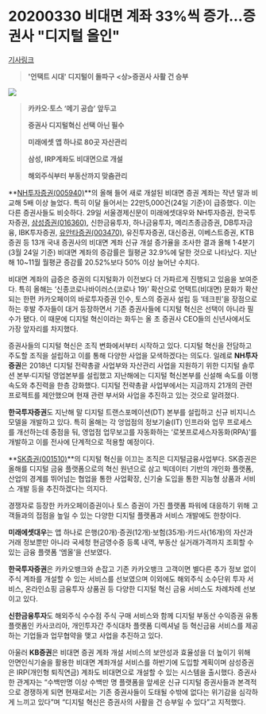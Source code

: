 # 20200330   비대면 계좌 33%씩 증가…증권사 "디지털 올인"

[기사링크](<https://www.sedaily.com/NewsView/1Z0DYBOWQP>)



> **'언택트 시대' 디지털이 돌파구**
> **<상>증권사 사활 건 승부**



![](https://newsimg.sedaily.com/2020/03/29/1Z0DYBOWQP_1.jpg)



> **카카오·토스 ‘메기 공습’ 앞두고**
>
> **증권사 디지털혁신 선택 아닌 필수**
>
> **미래에셋 앱 하나로 80곳 자산관리**
>
> **삼성, IRP계좌도 비대면으로 개설**
>
> **해외주식부터 부동산까지 맞춤관리**



**[NH투자증권(005940)](https://www.sedaily.com/StockFS/005940)**의 올해 들어 새로 개설된 비대면 증권 계좌는 작년 말과 비교해 5배 이상 늘었다. 특히 이달 들어서는 22만5,000건(24일 기준)이 급증했다. 이는 다른 증권사들도 비슷하다. 29일 서울경제신문이 미래에셋대우와 NH투자증권, 한국투자증권, [삼성증권(016360)](https://www.sedaily.com/StockFS/016360), 신한금융투자, 하나금융투자, 메리츠종금증권, DB투자금융, IBK투자증권, [유안타증권(003470)](https://www.sedaily.com/StockFS/003470), 유진투자증권, 대신증권, 이베스트증권, KTB증권 등 13개 국내 증권사의 비대면 계좌 신규 개설 증가율을 조사한 결과 올해 1·4분기(3월 24일 기준) 비대면 계좌의 증감률은 월평균 32.9%에 달한 것으로 나타났다. 지난해 10~11월 월평균 증감률 20.52%보다 50% 이상 늘어난 수치다.



비대면 계좌의 급증은 증권의 디지털화가 이전보다 더 가파르게 진행되고 있음을 보여준다. 특히 올해는 ‘신종코로나바이러스(코로나 19)’ 확산으로 언택트(비대면) 문화가 확산되는 한편 카카오페이의 바로투자증권 인수, 토스의 증권사 설립 등 ‘테크핀’을 장점으로 하는 후발 주자들이 대거 등장하면서 기존 증권사들에 디지털 혁신은 선택이 아니라 필수가 됐다. 이 때문에 디지털 혁신이라는 화두는 올 초 증권사 CEO들의 신년사에서도 가장 앞자리를 차지했다.



증권사들의 디지털 혁신은 조직 변화에서부터 시작하고 있다. 디지털 혁신을 전담하고 주도할 조직을 설립하고 이를 통해 다양한 사업을 모색하겠다는 의도다. 일례로 **NH투자증권**은 2018년 디지털 전략총괄 사업부와 자산관리 사업을 지원하기 위한 디지털 솔루션 본부·디지털 영업본부를 설립했고 지난해에는 디지털 혁신본부를 신설해 속도를 이행 속도와 추진력을 한층 강화했다. 디지털 전략총괄 사업부에서는 지금까지 21개의 관련 프로젝트를 제안했으며 현재 관련 부서와 사업을 추진하고 있는 것으로 알려졌다.



**한국투자증권**도 지난해 말 디지털 트랜스포메이션(DT) 본부를 설립하고 신규 비지니스 모델을 개발하고 있다. 특히 올해는 각 엉업점의 정보기술(IT) 인프라와 업무 프로세스를 개선하는데 중점을 둬, 영업점 업무보고를 자동화하는 ‘로봇프로세스자동화(RPA)’를 개발하고 이를 전사에 단계적으로 적용할 예정이다. 



**[SK증권(001510)](https://www.sedaily.com/StockFS/001510)**의 디지털 혁신을 이끄는 조직은 디지털금융사업부다. SK증권은 올해를 디지털 금융 플랫폼으로의 혁신 원년으로 삼고 빅데이터 기반의 개인화 플랫폼, 산업의 경계를 뛰어넘는 협업을 통한 사업확장, 신기술 도입을 통한 지능형 상품과 서비스 개발 등을 추진하겠다는 의지다.



경쟁자로 등장한 카카오페이증권이나 토스 증권이 가진 플랫폼 파워에 대응하기 위해 고객들과의 접점을 높일 수 있는 다양한 디지털 플랫폼과 서비스 개발에도 한창이다. 



**미래에셋대우**는 앱 하나로 은행(20개)·증권(12개)·보험(35개)·카드사(16개)의 자산과 거래 정보뿐만 아니라 국세청 현금영수증 등록 내역, 부동산 실거래가격까지 조회할 수 있는 금융 플랫폼 ‘엠올’을 선보였다. 



**한국투자증권**은 카카오뱅크와 손잡고 기존 카카오뱅크 고객이면 별다른 추가 정보 없이 주식 계좌를 개설할 수 있는 서비스를 선보였으며 이외에도 해외주식 소수단위 투자 서비스, 온라인쇼핑 금융투자 상품권 등 다양한 디지털 혁신 금융 서비스도 차례차례 선보이고 있다. 



**신한금융투자**도 해외주식 수수점 주식 구매 서비스와 함께 디지털 부동산 수익증권 유통 플랫폼인 카사코리아, 개인투자간 주식대차 플랫폼 디렉셔널 등 혁신금융 서비스를 제공하는 기업들과 업무협약을 맺고 사업을 추진하고 있다. 



아울러 **KB증권**은 비대면 증권 계좌 개설 서비스의 보안성과 효율성을 더 높이기 위해 안면인식기술을 활용한 비대면 계좌개설 서비스를 하반기에 도입할 계획이며 삼성증권은 IRP(개인형 퇴직연금) 계좌도 비대면으로 개설할 수 있는 시스템을 출시했다. 증권사 한 관계자는 “수백만명 이상 수백만 명 플랫폼을 앞세운 신규 디지털 증권사들과 본격적으로 경쟁하게 되면 현재로서는 기존 증권사들이 도태될 수밖에 없다는 위기감을 심각하게 느끼고 있다”며 “디지털 혁신은 증권사의 사활을 건 승부일 수 있다”고 지적했다.